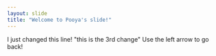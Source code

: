 ```yaml
---
layout: slide
title: "Welcome to Pooya's slide!"
---
```

I just changed this line! "this is the 3rd change"
Use the left arrow to go back!

